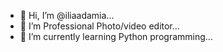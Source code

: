 - 👋 Hi, I’m @iliaadamia...
- 👀 I’m Professional Photo/video editor...
- 🌱 I’m currently learning Python programming...
<!---
iliaadamia/iliaadamia is a ✨ special ✨ repository because its `README.md` (this file) appears on your GitHub profile.
You can click the Preview link to take a look at your changes.
--->
